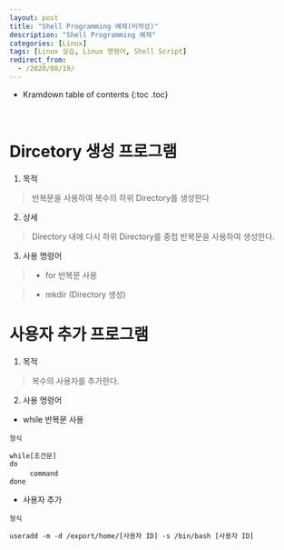 ```yaml
---
layout: post
title: "Shell Programming 예제(미작성)"
description: "Shell Programming 예제"
categories: [Linux]
tags: [Linux 실습, Linux 명령어, Shell Script]
redirect_from:
  - /2020/08/19/
---
```


* Kramdown table of contents
{:toc .toc}


<br>

# Dircetory 생성 프로그램

1. 목적   
> 반복문을 사용하여 복수의 하위 Directory를 생성한다   
2. 상세
> Directory 내에 다시 하위 Directory를 중첩 반복문을 사용하여 생성한다.
3. 사용 명령어
> - for 반복문 사용

> - mkdir (Directory 생성)



# 사용자 추가 프로그램
1. 목적
> 복수의 사용자를 추가한다.   
2. 사용 명령어
- while 반복문 사용   

` 형식 `
~~~
while[조건문]
do
　　　command
done
~~~
- 사용자 추가

` 형식 `
~~~
useradd -m -d /export/home/[사용자 ID] -s /bin/bash [사용자 ID]
~~~


